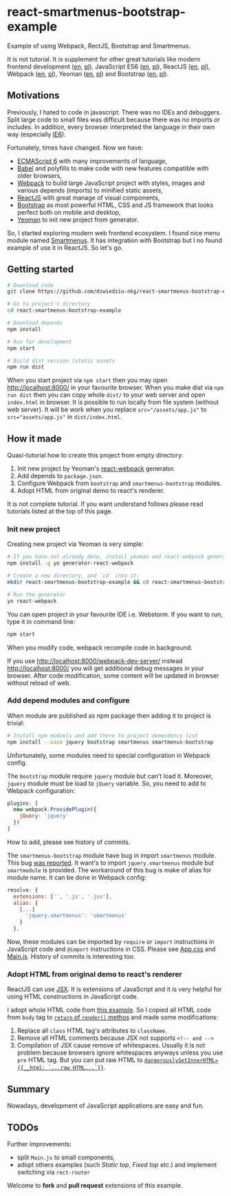 # react-smartmenus-bootstrap-example
Example of using Webpack, RectJS, Bootstrap and Smartmenus.

It is not tutorial. It is supplement for other great tutorials like
  modern frontend development ([en](http://frontendinsights.com/modern-front-end-development-technology-stack/), [pl](https://nafrontendzie.pl/stos-technologiczny-dla-front-endu/)),
  JavaScript ES6 ([en](http://es6-features.org/), [pl](https://nafrontendzie.pl/ecmascript-6-co-nowego/)),
  ReactJS ([en](https://facebook.github.io/react/tutorial/tutorial.html), [pl](https://nafrontendzie.pl/podstawy-reactjs-kompletny-tutorial/)),
  Webpack ([en](https://webpack.github.io/docs/tutorials/getting-started/), [pl](https://nafrontendzie.pl/podstawy-konfiguracji-webpack/)),
  Yeoman ([en](http://yeoman.io/learning/), [pl](https://nafrontendzie.pl/generator-projektow-yeoman/)) and
  Bootstrap ([en](http://getbootstrap.com/getting-started/), [pl](https://kursbootstrap.pl/)).

## Motivations

Previously, I hated to code in javascript. There was no IDEs and debuggers.
Split large code to small files was difficult because there was no imports or includes.
In addition, every browser interpreted the language in their own way (especially [IE6](https://en.wikipedia.org/wiki/Internet_Explorer_6#Criticism)).

Fortunately, times have changed. Now we have:
 * [ECMAScript 6](http://es6-features.org/#Constants) with many improvements of language,
 * [Babel](https://babeljs.io/) and polyfills to make code with new features compatible with older browsers,
 * [Webpack](https://webpack.js.org/) to build large JavaScript project with styles, images and various depends (imports) to minified static assets,
 * [ReactJS](https://facebook.github.io/react/) with great manage of visual components,
 * [Bootstrap](http://getbootstrap.com/) as most powerful HTML, CSS and JS framework that looks perfect both on mobile and desktop,
 * [Yeoman](http://yeoman.io/) to init new project from generator. 

So, I started exploring modern web frontend ecosystem. I found nice menu module named [Smartmenus](https://www.smartmenus.org/).
It has integration with Bootstrap but I no found example of use it in ReactJS. So let's go.

## Getting started

```bash
# Download code
git clone https://github.com/dzwiedziu-nkg/react-smartmenus-bootstrap-example.git

# Go to project's directory
cd react-smartmenus-bootstrap-example

# Download depends
npm install

# Run for development
npm start

# Build dist version (static assets
npm run dist
```

When you start project via `npm start` then you may open [http://localhost:8000/](http://localhost:8000/) in your favourite browser.
When you make dist via `npm run dist` then you can copy whole `dist/` to your web server and open `index.html` in browser.
It is possible to run locally from file system (without web server).
It will be work when you replace `src="/assets/app.js"` to `src="assets/app.js"` in `dist/index.html`.

## How it made

Quasi-tutorial how to create this project from empty directory:
1. Init new project by Yeoman's [react-webpack](https://github.com/react-webpack-generators/generator-react-webpack) generator.
2. Add depends to `package.json`.
3. Configure Webpack from `bootstrap` and `smartmenus-bootstrap` modules.
4. Adopt HTML from original demo to react's renderer.

It is not complete tutorial. If you want understand follows please read tutorials listed at the top of this page.

### Init new project

Creating new project via Yeoman is very simple:

```bash
# If you have not already done, install yeoman and react-webpack generator globally
npm install -g yo generator-react-webpack

# Create a new directory, and `cd` into it:
mkdir react-smartmenus-bootstrap-example && cd react-smartmenus-bootstrap-example

# Run the generator
yo react-webpack
```

You can open project in your favourite IDE i.e. Webstorm. If you want to run, type it in command line:
```bash
npm start
```

When you modify code, webpack recompile code in background.

If you use [http://localhost:8000/webpack-dev-server/](http://localhost:8000/webpack-dev-server/) instead [http://localhost:8000/](http://localhost:8000/)
you will get additional debug messages in your browser. After code modification, some content will be updated in browser without reload of web. 

### Add depend modules and configure

When module are published as npm package then adding it to project is trivial:
```bash
# Install npm moduels and add there to project demendency list
npm install --save jquery bootstrap smartmenus smartmenus-bootstrap
```

Unfortunately, some modules need to special configuration in Webpack config.

The `bootstrap` module require `jquery` module but can't load it. Moreover, `jquery` module must be load to `jQuery` variable.
 So, you need to add to Webpack configuration:
 
```javascript
plugins: [
  new webpack.ProvidePlugin({
    jQuery: 'jquery'
  })
]
```

How to add, please see history of commits.

The `smartmenus-bootstrap` module have bug in import `smartmenus` module. 
This bug [was reported](https://github.com/vadikom/smartmenus/issues/66).
It want's to import `jquery.smartmenus` module but `smartmodule` is provided.
The workaround of this bug is make of alias for module name. It can be done in Webpack config:
 
```javascript
resolve: {
  extensions: ['', '.js', '.jsx'],
  alias: {
    [...]
      'jquery.smartmenus': 'smartmenus'
    }
  },
```

Now, these modules can be imported by `require` or `import` instructions in JavaScript code and `@import` instructions in CSS.
Please see [App.css](https://github.com/dzwiedziu-nkg/react-smartmenus-bootstrap-example/blob/master/src/styles/App.css) and [Main.js](https://github.com/dzwiedziu-nkg/react-smartmenus-bootstrap-example/blob/master/src/components/Main.js).
History of commits is interesting too.

### Adopt HTML from original demo to react's renderer

ReactJS can use [JSX](https://facebook.github.io/react/docs/introducing-jsx.html).
It is extensions of JavaScript and it is very helpful for using HTML constructions in JavaScript code.
 
I adopt whole HTML code from [this example](http://vadikom.github.io/smartmenus/src/demo/bootstrap-navbar.html).
So I copied all HTML code from `body` tag to [`return` of `render()` methos](https://github.com/dzwiedziu-nkg/react-smartmenus-bootstrap-example/blob/master/src/components/Main.js#L12) and made some modifications:
1. Replace all `class` HTML tag's attributes to `className`.
2. Remove all HTML comments because JSX not supports `<!-- and -->`
3. Compilation of JSX cause remove of whitespaces. Usually it is not problem because browsers ignore whitespaces anyways unless you use `pre` HTML tag.
 But you can put raw HTML to [``dangerouslySetInnerHTML={{__html: `...raw HTML...`}}``](https://github.com/dzwiedziu-nkg/react-smartmenus-bootstrap-example/blob/master/src/components/Main.js#L156).

## Summary

Nowadays, development of JavaScript applications are easy and fun. 


## TODOs

Further improvements:
* split `Main.js` to small components,
* adopt others examples (such *Static top*, *Fixed top* etc.) and implement switching via `rect-router`

Welcome to **fork** and **pull request** extensions of this example.
